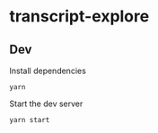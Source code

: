 # transcript-explore

## Dev

Install dependencies

```
yarn
```

Start the dev server

```
yarn start
```
